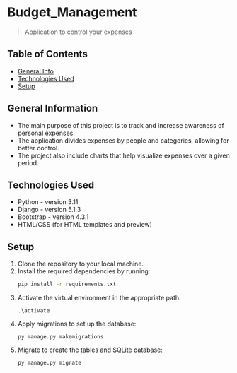 # Budget_Management
> Application to control your expenses

## Table of Contents
* [General Info](#general-information)
* [Technologies Used](#technologies-used)
* [Setup](#setup)

## General Information
- The main purpose of this project is to track and increase awareness of personal expenses.
- The application divides expenses by people and categories, allowing for better control.
- The project also include charts that help visualize expenses over a given period.

## Technologies Used
- Python - version 3.11
- Django - version 5.1.3
- Bootstrap - version 4.3.1
- HTML/CSS (for HTML templates and preview)

## Setup
1. Clone the repository to your local machine.
2. Install the required dependencies by running:
   ```sh
   pip install -r requirements.txt
   ```
3. Activate the virtual environment in the appropriate path:
   ```
   .\activate
   ```
4. Apply migrations to set up the database:
   ```
   py manage.py makemigrations
   ```
5. Migrate to create the tables and SQLite database:
   ```sh
   py manage.py migrate
   ```

